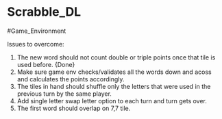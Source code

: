 # Scrabble_DL

#Game_Environment

Issues to overcome:

1. The new word should not count double or triple points once that tile is used before. {Done}
2. Make sure game env checks/validates all the words down and acoss and calculates the points accordingly.
3. The tiles in hand should shuffle only the letters that were used in the previous turn by the same player.
4. Add single letter swap letter option to each turn and turn gets over.
5. The first word should overlap on 7,7 tile.
